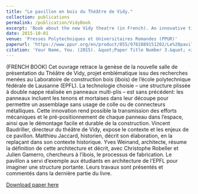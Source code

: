 ```yaml
---
title: "Le pavillon en bois du Théâtre de Vidy."
collection: publications
permalink: /publication/VidyBook
excerpt: 'Book about the new Vidy theatre (in French). An innovative timber structure!'
date: 2015-10-01
venue: 'Presses Polytechniques et Universitaires Romandes (PPUR)'
paperurl: 'https://www.ppur.org/en/product/855/9782889151202/Le%20pavillon%20en%20bois%20du%20Theatre%20de%20Vidy%20'
citation: 'Your Name, You. (2015). &quot;Paper Title Number 3.&quot; <i>Journal 1</i>. 1(3).'
---
```

(FRENCH BOOK)
Cet ouvrage retrace la genèse de la nouvelle salle de présentation du Théâtre de Vidy, projet emblématique issu des recherches menées au Laboratoire de construction bois (ibois) de l’école polytechnique fédérale de Lausanne (EPFL). La technologie choisie – une structure plissée à double nappe réalisée en panneaux multi-plis – est sans précédent: les panneaux incluent les tenons et mortaises dans leur découpe pour permettre un assemblage sans usage de colle ou de connecteurs métalliques. Cette innovation rend possible la transmission des efforts mécaniques et le pré-positionnement de chaque panneau dans l’espace, ainsi que le démontage facile et durable de la construction. Vincent Baudriller, directeur du théâtre de Vidy, expose le contexte et les enjeux de ce pavillon. Matthieu Jaccard, historien, décrit son élaboration, en la replaçant dans son contexte historique. Yves Weinand, architecte, résume la définition de cette architecture et décrit, avec Christophe Robeller et Julien Gamerro, chercheurs à l’ibois, le processus de fabrication. Le pavillon a servi d’exemple aux étudiants en architecture de l’EPFL pour imaginer une structure portante. Leurs travaux sont présentés et commentés dans la dernière partie du livre.

[Download paper here](http://academicpages.github.io/files/paper3.pdf)
